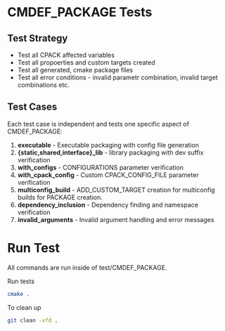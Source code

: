 # CMDEF_PACKAGE Tests

## Test Strategy

- Test all CPACK affected variables
- Test all propoerties and custom targets created
- Test all generated, cmake package files
- Test all error conditions - invalid parametr combination, invalid target combinations etc.

## Test Cases

Each test case is independent and tests one specific aspect of CMDEF_PACKAGE:

1. **executable** - Executable packaging with config file generation
2. **{static,shared,interface}_lib** - library packaging with dev suffix verification
5. **with_configs** - CONFIGURATIONS parameter verification
6. **with_cpack_config** - Custom CPACK_CONFIG_FILE parameter verification
7. **multiconfig_build** - ADD_CUSTOM_TARGET creation for multiconfig builds for PACKAGE creation.
8. **dependency_inclusion** - Dependency finding and namespace verification
9. **invalid_arguments** - Invalid argument handling and error messages

# Run Test

All commands are run inside of test/CMDEF_PACKAGE.

Run tests
```bash
cmake .
```

To clean up
```bash
git clean -xfd .
```